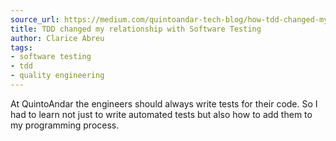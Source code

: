 ```yaml
---
source_url: https://medium.com/quintoandar-tech-blog/how-tdd-changed-my-relation-with-software-testing-730d73a24084
title: TDD changed my relationship with Software Testing
author: Clarice Abreu
tags:
- software testing
- tdd
- quality engineering
---
```

At QuintoAndar the engineers should always write tests for their code. So I had to learn not just to write automated tests but also how to add them to my programming process.
